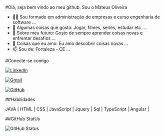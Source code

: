 #Olá, seja bem vindo ao meu github. Sou o Mateus Oliveira

- 🧑‍🎓 Sou formado em administração de empresas e curso engenharia de software ...
- 👀 Algumas coisas que gosto: Jogar, filmes, series, estudar etc ...
- 🌱 Sobre meu futuro: Gosto de sempre aprender coisas novas e enfrentar desafios ...
- 💞️ Coisas que eu amo: Eu amo descobrir coisas novas ...
- 📫 Sou de: Fortaleza - CE ...

#Conecte-se comigo 

[![LinkedIn](https://img.shields.io/badge/LinkedIn-0077B5?style=for-the-badge&logo=linkedin&logoColor=white)](https://www.linkedin.com/in/mateus-oliveira-247196172//)

[![Gmail](https://img.shields.io/badge/Gmail-333333?style=for-the-badge&logo=gmail&logoColor=red)](mailto:mateusoliveira874@gmail.com)

[![GitHub](https://img.shields.io/badge/GitHub-100000?style=for-the-badge&logo=github&logoColor=blue)](https://github.com/Mateus874)

##Habilidades

JAVA | HTML | CSS | JavaScript | Jquery | Sql | TypeScript | Angular |

##GitHub StatUs

![GitHub Status](https://github-readme-stats.vercel.app/api?username=Mateus874&theme=transparent&bg_color=#556b2f&border_color=30A3DC&show_icons=true&icon_color=30A3DC&title_color=E94D5F&text_color=FFF)
